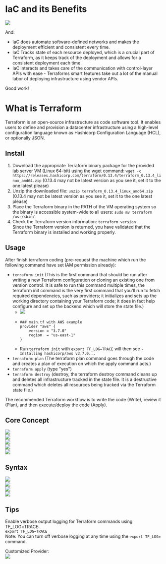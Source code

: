 # IaC and its Benefits
![](./IaC%20and%20its%20Benefits.png)  
  
And:  
* IaC does automate software-defined networks and makes the deployment efficient and consistent every time.
* IaC Tracks state of each resource deployed, which is a crucial part of Terraform, as it keeps track of the deployment and allows for a consistent deployment each time.
* IaC interacts and takes care of the communication with control-layer APIs with ease - Terraforms smart features take out a lot of the manual labor of deploying infrastructure using vendor APIs.
  
Good work!
# What is Terraform
Terraform is an open-source infrastructure as code software tool. It enables users to define and provision a datacenter infrastructure using a high-level configuration language known as Hashicorp Configuration Language (HCL), or optionally JSON.  
  
## Install
1. Download the appropriate Terraform binary package for the provided lab server VM (Linux 64-bit) using the wget command:
`wget -c https://releases.hashicorp.com/terraform/0.13.4/terraform_0.13.4_linux_amd64.zip` (0.13.4 may not be latest version as you see it, set it to the one latest please)  
2. Unzip the downloaded file:
`unzip terraform_0.13.4_linux_amd64.zip` (0.13.4 may not be latest version as you see it, set it to the one latest please)  
3. Place the Terraform binary in the PATH of the VM operating system so the binary is accessible system-wide to all users:
`sudo mv terraform /usr/sbin/`  
4. Check the Terraform version information:
`terraform version`  
Since the Terraform version is returned, you have validated that the Terraform binary is installed and working properly.  
  
## Usage
After finish terraform coding (pre-request the machine which run the following command have set IAM permission already):  
* `terraform init` (This is the first command that should be run after writing a new Terraform configuration or cloning an existing one from version control. It is safe to run this command multiple times, the terraform init command is the very first command that you'll run to fetch required dependencies, such as providers; it initializes and sets up the working directory containing your Terraform code; it does in fact help configure and set up the backend which will store the state file.)  
  * ![](./Terraform%20Download%20Providers.png)
  * ```
    ### main.tf with AWS example
    provider "aws" {
        version = "3.7.0"
        region  = "us-east-1"
    }
    ```
  * Run `terraform init` with `export TF_LOG=TRACE` will then see `- Installing hashicorp/aws v3.7.0...`
* `terraform plan` (The terraform plan command goes through the code and creates a plan of execution on which the apply command acts.)  
* `terraform apply` (type "yes")  
* `terraform destroy` (destroy, the terraform destroy command cleans up and deletes all infrastructure tracked in the state file. It is a destructive command which deletes all resources being tracked via the Terraform state file.)  
  
The recommended Terraform workflow is to write the code (Write), review it (Plan), and then execute/deploy the code (Apply).  
  
## Core Concept
![](./Terraform%20Workflow.png)  
![](./Terraform%20Workflow%20Init.png)  
![](./Terraform%20Workflow%20Plan.png)  
![](./Terraform%20Workflow%20Apply.png)  
![](./Terraform%20Workflow%20Destroy.png)  
  
## Syntax
![](./Terraform%20Syntax%20Provider.png)  
![](./Terraform%20Syntax%20Built-in%20Function.png)  
![](./Terraform%20Syntax%20Resource.png)  
![](./Terraform%20Syntax%20Data%20Source.png)
  
## Tips
Enable verbose output logging for Terraform commands using TF_LOG=TRACE:  
`export TF_LOG=TRACE`  
Note: You can turn off verbose logging at any time using the `export TF_LOG=` command.  
  
Customized Provider:  
![](./Terraform%20Customized%20Provider.png)  
